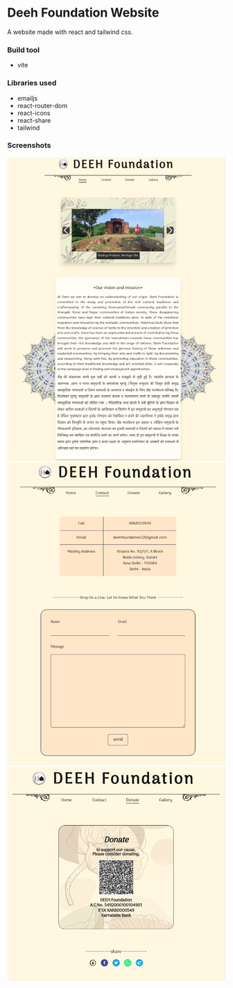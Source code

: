 
# Deeh Foundation Website

A website made with react and tailwind css.

### Build tool 

- vite

### Libraries used 

- emailjs
- react-router-dom
- react-icons
- react-share 
- tailwind

### Screenshots

![deeh home page](assets/deehHome.png)
![deeh contact page](assets/deehContact.png)
![deeh donate page](assets/deehDonate.png)
